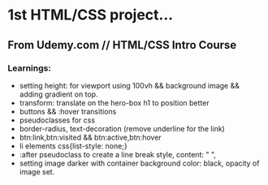 # 1st HTML/CSS project...

## From Udemy.com // HTML/CSS Intro Course


### Learnings:
- setting height: for viewport using 100vh && background image && adding gradient on top. 
- transform: translate on the hero-box h1 to position better
- buttons && :hover transitions
- pseudoclasses for css
- border-radius, text-decoration (remove underline for the link)
- btn:link,btn:visited && btn:active,btn:hover
- li elements css{list-style: none;}
- :after pseudoclass to create a line break style, content: " ", 
- setting image darker with container background color: black, opacity of image set.
